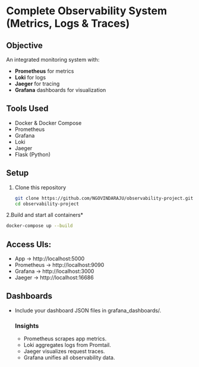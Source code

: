 # Complete Observability System (Metrics, Logs & Traces)

## Objective
An integrated monitoring system with:
- **Prometheus** for metrics
- **Loki** for logs
- **Jaeger** for tracing
- **Grafana** dashboards for visualization

##  Tools Used
- Docker & Docker Compose  
- Prometheus  
- Grafana  
- Loki  
- Jaeger  
- Flask (Python)

##  Setup
1. Clone this repository  
   ```bash
   git clone https://github.com/NGOVINDARAJU/observability-project.git
   cd observability-project
2.Build and start all containers*
  ```bash
  docker-compose up --build
  ```

## Access UIs:
- App → http://localhost:5000
- Prometheus → http://localhost:9090
- Grafana → http://localhost:3000
- Jaeger → http://localhost:16686
## Dashboards
- Include your dashboard JSON files in grafana_dashboards/.
     ### Insights
     - Prometheus scrapes app metrics.
     - Loki aggregates logs from Promtail.
     - Jaeger visualizes request traces.
     - Grafana unifies all observability data.
  

